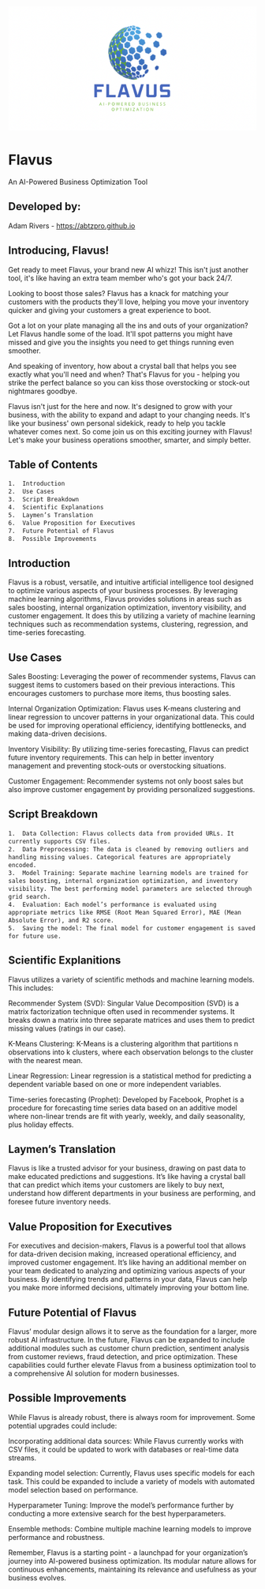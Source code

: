 ![Flavus Logo](https://github.com/abtzpro/Flavus/blob/main/CC08C4E4-4E8B-4278-B41D-0798B5A71221.png)

# Flavus
An AI-Powered Business Optimization Tool

## Developed by:
Adam Rivers - https://abtzpro.github.io 

## Introducing, Flavus!
Get ready to meet Flavus, your brand new AI whizz! This isn't just another tool, it's like having an extra team member who's got your back 24/7. 

Looking to boost those sales? Flavus has a knack for matching your customers with the products they'll love, helping you move your inventory quicker and giving your customers a great experience to boot.

Got a lot on your plate managing all the ins and outs of your organization? Let Flavus handle some of the load. It'll spot patterns you might have missed and give you the insights you need to get things running even smoother.

And speaking of inventory, how about a crystal ball that helps you see exactly what you'll need and when? That's Flavus for you - helping you strike the perfect balance so you can kiss those overstocking or stock-out nightmares goodbye.

Flavus isn't just for the here and now. It's designed to grow with your business, with the ability to expand and adapt to your changing needs. It's like your business' own personal sidekick, ready to help you tackle whatever comes next. So come join us on this exciting journey with Flavus! Let's make your business operations smoother, smarter, and simply better.

## Table of Contents

	1.	Introduction
	2.	Use Cases
	3.	Script Breakdown
	4.	Scientific Explanations
	5.	Laymen’s Translation
	6.	Value Proposition for Executives
	7.	Future Potential of Flavus
	8.	Possible Improvements

## Introduction

Flavus is a robust, versatile, and intuitive artificial intelligence tool designed to optimize various aspects of your business processes. By leveraging machine learning algorithms, Flavus provides solutions in areas such as sales boosting, internal organization optimization, inventory visibility, and customer engagement. It does this by utilizing a variety of machine learning techniques such as recommendation systems, clustering, regression, and time-series forecasting.

## Use Cases

Sales Boosting: Leveraging the power of recommender systems, Flavus can suggest items to customers based on their previous interactions. This encourages customers to purchase more items, thus boosting sales.

Internal Organization Optimization: Flavus uses K-means clustering and linear regression to uncover patterns in your organizational data. This could be used for improving operational efficiency, identifying bottlenecks, and making data-driven decisions.

Inventory Visibility: By utilizing time-series forecasting, Flavus can predict future inventory requirements. This can help in better inventory management and preventing stock-outs or overstocking situations.

Customer Engagement: Recommender systems not only boost sales but also improve customer engagement by providing personalized suggestions.

## Script Breakdown

	1.	Data Collection: Flavus collects data from provided URLs. It currently supports CSV files.
	2.	Data Preprocessing: The data is cleaned by removing outliers and handling missing values. Categorical features are appropriately encoded.
	3.	Model Training: Separate machine learning models are trained for sales boosting, internal organization optimization, and inventory visibility. The best performing model parameters are selected through grid search.
	4.	Evaluation: Each model’s performance is evaluated using appropriate metrics like RMSE (Root Mean Squared Error), MAE (Mean Absolute Error), and R2 score.
	5.	Saving the model: The final model for customer engagement is saved for future use.

## Scientific Explanitions

Flavus utilizes a variety of scientific methods and machine learning models. This includes:

Recommender System (SVD): Singular Value Decomposition (SVD) is a matrix factorization technique often used in recommender systems. It breaks down a matrix into three separate matrices and uses them to predict missing values (ratings in our case).

K-Means Clustering: K-Means is a clustering algorithm that partitions n observations into k clusters, where each observation belongs to the cluster with the nearest mean.

Linear Regression: Linear regression is a statistical method for predicting a dependent variable based on one or more independent variables.

Time-series forecasting (Prophet): Developed by Facebook, Prophet is a procedure for forecasting time series data based on an additive model where non-linear trends are fit with yearly, weekly, and daily seasonality, plus holiday effects.

## Laymen’s Translation

Flavus is like a trusted advisor for your business, drawing on past data to make educated predictions and suggestions. It’s like having a crystal ball that can predict which items your customers are likely to buy next, understand how different departments in your business are performing, and foresee future inventory needs.

## Value Proposition for Executives

For executives and decision-makers, Flavus is a powerful tool that allows for data-driven decision making, increased operational efficiency, and improved customer engagement. It’s like having an additional member on your team dedicated to analyzing and optimizing various aspects of your business. By identifying trends and patterns in your data, Flavus can help you make more informed decisions, ultimately improving your bottom line.

## Future Potential of Flavus

Flavus’ modular design allows it to serve as the foundation for a larger, more robust AI infrastructure. In the future, Flavus can be expanded to include additional modules such as customer churn prediction, sentiment analysis from customer reviews, fraud detection, and price optimization. These capabilities could further elevate Flavus from a business optimization tool to a comprehensive AI solution for modern businesses.

## Possible Improvements

While Flavus is already robust, there is always room for improvement. Some potential upgrades could include:

Incorporating additional data sources: While Flavus currently works with CSV files, it could be updated to work with databases or real-time data streams.

Expanding model selection: Currently, Flavus uses specific models for each task. This could be expanded to include a variety of models with automated model selection based on performance.

Hyperparameter Tuning: Improve the model’s performance further by conducting a more extensive search for the best hyperparameters.

Ensemble methods: Combine multiple machine learning models to improve performance and robustness.

Remember, Flavus is a starting point - a launchpad for your organization’s journey into AI-powered business optimization. Its modular nature allows for continuous enhancements, maintaining its relevance and usefulness as your business evolves.
